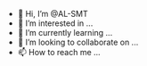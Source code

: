 - 👋 Hi, I’m @AL-SMT
- 👀 I’m interested in ...
- 🌱 I’m currently learning ...
- 💞️ I’m looking to collaborate on ...
- 📫 How to reach me ...

<!---
AL-SMT/AL-SMT is a ✨ special ✨ repository because its `README.md` (this file) appears on your GitHub profile.
You can click the Preview link to take a look at your changes.
--->
